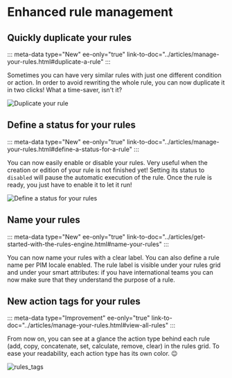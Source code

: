 # Enhanced rule management

## Quickly duplicate your rules
::: meta-data type="New" ee-only="true" link-to-doc="../articles/manage-your-rules.html#duplicate-a-rule"
:::

Sometimes you can have very similar rules with just one different condition or action. In order to avoid rewriting the whole rule, you can now duplicate it in two clicks! What a time-saver, isn't it?

![Duplicate your rule](../img/Rules_Duplicate.png)

## Define a status for your rules
::: meta-data type="New" ee-only="true" link-to-doc="../articles/manage-your-rules.html#define-a-status-for-a-rule"
:::

You can now easily enable or disable your rules. Very useful when the creation or edition of your rule is not finished yet! Setting its status to `disabled` will pause the automatic execution of the rule. 
Once the rule is ready, you just have to enable it to let it run!

![Define a status for your rules](../img/Rules_Status.png)

## Name your rules
::: meta-data type="New" ee-only="true" link-to-doc="../articles/get-started-with-the-rules-engine.html#name-your-rules"
:::

You can now name your rules with a clear label. You can also define a rule name per PIM locale enabled. The rule label is visible under your rules grid and under your smart attributes: if you have international teams you can now make sure that they understand the purpose of a rule.

## New action tags for your rules
::: meta-data type="Improvement" ee-only="true" link-to-doc="../articles/manage-your-rules.html#view-all-rules"
:::

From now on, you can see at a glance the action type behind each rule (add, copy, concatenate, set, calculate, remove, clear) in the rules grid. To ease your readability, each action type has its own color. :wink:

![rules_tags](../img/Rules_Tags.png)
